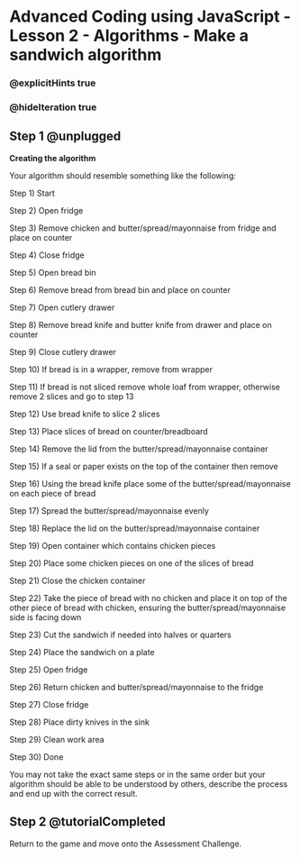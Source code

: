 # Advanced Coding using JavaScript - Lesson 2 - Algorithms - Make a sandwich algorithm

### @explicitHints true
### @hideIteration true

## Step 1 @unplugged

**Creating the algorithm**

Your algorithm should resemble something like the following:

Step 1) Start

Step 2) Open fridge

Step 3) Remove chicken and butter/spread/mayonnaise from fridge and place on counter

Step 4) Close fridge

Step 5) Open bread bin

Step 6) Remove bread from bread bin and place on counter

Step 7) Open cutlery drawer

Step 8) Remove bread knife and butter knife from drawer and place on counter

Step 9) Close cutlery drawer

Step 10) If bread is in a wrapper, remove from wrapper

Step 11) If bread is not sliced remove whole loaf from wrapper, otherwise remove 2 slices and go to step 13

Step 12) Use bread knife to slice 2 slices

Step 13) Place slices of bread on counter/breadboard

Step 14) Remove the lid from the butter/spread/mayonnaise container

Step 15) If a seal or paper exists on the top of the container then remove

Step 16) Using the bread knife place some of the butter/spread/mayonnaise on each piece of bread

Step 17) Spread the butter/spread/mayonnaise evenly

Step 18) Replace the lid on the butter/spread/mayonnaise container

Step 19) Open container which contains chicken pieces

Step 20) Place some chicken pieces on one of the slices of bread

Step 21) Close the chicken container

Step 22) Take the piece of bread with no chicken and place it on top of the other piece of bread with chicken, ensuring the butter/spread/mayonnaise side is facing down

Step 23) Cut the sandwich if needed into halves or quarters

Step 24) Place the sandwich on a plate

Step 25) Open fridge

Step 26) Return chicken and butter/spread/mayonnaise to the fridge

Step 27) Close fridge

Step 28) Place dirty knives in the sink

Step 29) Clean work area

Step 30) Done

You may not take the exact same steps or in the same order but your algorithm should be able to be understood by others, describe the process and end up with the correct result.

## Step 2 @tutorialCompleted
Return to the game and move onto the Assessment Challenge.